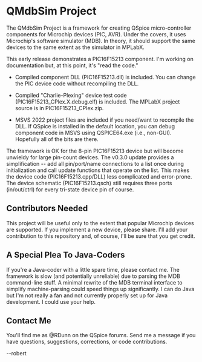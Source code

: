 # QMdbSim Project

The QMdbSim Project is a framework for creating QSpice micro-controller components for
Microchip devices (PIC, AVR).  Under the covers, it uses Microchip's software simulator (MDB).  In theory, it should support the same devices to the same extent as the simulator in MPLabX.

This early release demonstrates a PIC16F15213 component.  I'm working on documentation but, at this point, it's "read the code."

* Compiled component DLL (PIC16F15213.dll) is included.  You can change the PIC device code without recompiling the DLL.

* Compiled "Charlie-Plexing" device test code (PIC16F15213_CPlex.X.debug.elf) is included.  The MPLabX project source is in PIC16F15213_CPlex.zip.

* MSVS 2022 project files are included if you need/want to recompile the DLL.  If QSpice is installed in the default location, you can debug component code in MSVS using QSPICE64.exe (i.e., non-GUI).  Hopefully all of the bits are there.

The framework is OK for the 8-pin PIC16F15213 device but will become unwieldy for large pin-count devices.  The v0.3.0 update provides a simplification -- add all pin/port/name connections to a list once during initialization and call update functions that operate on the list.  This makes the device code (PIC16F15213.cpp/DLL) less complicated and error-prone.  The device schematic (PIC16F15213.qsch) still requires three ports (in/out/ctrl) for every tri-state device pin of course.

## Contributors Needed

This project will be useful only to the extent that popular Microchip devices are supported.  If you implement a new device, please share.  I'll add your contribution to this repository and, of course, I'll be sure that you get credit.

## A Special Plea To Java-Coders

If you're a Java-coder with a little spare time, please contact me.  The framework is slow (and potentially unreliable) due to parsing the MDB command-line stuff.  A minimal rewrite of the MDB terminal interface to simplify machine-parsing could speed things up significantly.  I can do Java but I'm not really a fan and not currently properly set up for Java development.  I could use your help.

## Contact Me

You'll find me as @RDunn on the QSpice forums.  Send me a message if you have questions, suggestions, corrections, or code contributions.

--robert